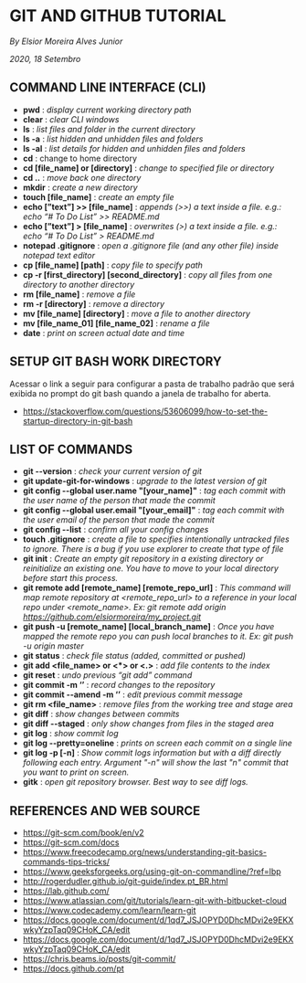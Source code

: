 # GIT AND GITHUB TUTORIAL
*By Elsior Moreira Alves Junior*

*2020, 18 Setembro*

## COMMAND LINE INTERFACE (CLI)
* **pwd** : *display current working directory path*
* **clear** : *clear CLI windows*
* **ls** : *list files and folder in the current directory*
* **ls -a** : *list hidden and unhidden files and folders*
* **ls -al** : *list details for hidden and unhidden files and folders*
* **cd** : change to home directory
* **cd [file_name] or [directory]** : *change to specified file or directory*
* **cd ..** : *move back one directory*
* **mkdir** : *create a new directory*
* **touch [file_name]** : *create an empty file*
* **echo [”text”] >> [file_name]** : *appends (>>) a text inside a file. e.g.: 
echo “# To Do List” >> README.md*
* **echo [”text”] > [file_name]** : *overwrites (>) a text inside a file. e.g.: 
echo “# To Do List” > README.md*
* **notepad .gitignore** : *open a .gitignore file (and any other file) inside 
notepad text editor*
* **cp [file_name] [path]** : *copy file to specify path*
* **cp -r [first_directory] [second_directory]** : *copy all files from one 
directory to another directory*
* **rm [file_name]** : *remove a file*
* **rm -r [directory]** : *remove a directory*
* **mv [file_name] [directory]** : *move a file to another directory*
* **mv [file_name_01] [file_name_02]** : *rename a file*
* **date** : *print on screen actual date and time*


## SETUP GIT BASH WORK DIRECTORY
Acessar o link a seguir para configurar a pasta de trabalho padrão que será 
exibida no prompt do git bash quando a janela de trabalho for aberta.
 
* https://stackoverflow.com/questions/53606099/how-to-set-the-startup-directory-in-git-bash


## LIST OF COMMANDS
* **git --version** : *check your current version of git*
* **git update-git-for-windows** : *upgrade to the latest version of git*
* **git config --global user.name "[your_name]"** : *tag each commit with the 
user name of the person that made the commit*
* **git config --global user.email "[your_email]"** : *tag each commit with 
the user email of the person that made the commit*
* **git config --list** : *confirm all your config changes*
* **touch .gitignore** : *create a file to specifies intentionally untracked 
files to ignore. There is a bug if you use explorer to create that type of file*
* **git init** : *Create an empty git repository  in a existing directory or 
reinitialize an existing one. You have to move to your local directory before
start this process.*
* **git remote add [remote_name] [remote_repo_url]** : *This command will map 
remote repository at <remote_repo_url> to a reference in your local repo 
under <remote_name>. 
Ex: git remote add origin https://github.com/elsiormoreira/my_project.git*
* **git push -u [remote_name] [local_branch_name]** : *Once you have mapped the 
remote repo you can push local branches to it. Ex: git push -u origin master*
* **git status** : *check file status (added, committed or pushed)*
* **git add <file_name> or <*> or <.>** : *add file contents  to the index*
* **git reset** : *undo previous “git add” command*
* **git commit -m ‘<message>’** : *record changes to the repository*
* **git commit --amend -m ‘<message>’** : *edit previous commit message*
* **git rm <file_name>** : *remove files from the working tree and stage area*
* **git diff** : *show changes between commits*
* **git diff --staged** : *only show changes from files in the staged area*
* **git log** : *show commit log*
* **git log --pretty=oneline** : *prints on screen each commit on a single line*
* **git log -p [-n]** : *Show commit logs information but with a diff directly
following each entry. Argument "-n" will show the last "n" commit that you want 
to print on screen.*
* **gitk** : *open git repository browser. Best way to see diff logs.*


## REFERENCES AND WEB SOURCE
* https://git-scm.com/book/en/v2
* https://git-scm.com/docs
* https://www.freecodecamp.org/news/understanding-git-basics-commands-tips-tricks/
* https://www.geeksforgeeks.org/using-git-on-commandline/?ref=lbp
* http://rogerdudler.github.io/git-guide/index.pt_BR.html
* https://lab.github.com/
* https://www.atlassian.com/git/tutorials/learn-git-with-bitbucket-cloud
* https://www.codecademy.com/learn/learn-git
* https://docs.google.com/document/d/1qd7_JSJOPYD0DhcMDvi2e9EKXwkyYzpTaq09CHoK_CA/edit
* https://docs.google.com/document/d/1qd7_JSJOPYD0DhcMDvi2e9EKXwkyYzpTaq09CHoK_CA/edit
* https://chris.beams.io/posts/git-commit/
* https://docs.github.com/pt